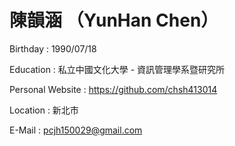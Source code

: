# 陳韻涵 （YunHan Chen）

Birthday : 1990/07/18

Education : 私立中國文化大學 - 資訊管理學系暨研究所

Personal Website : https://github.com/chsh413014

Location : 新北市

E-Mail : pcjh150029@gmail.com
